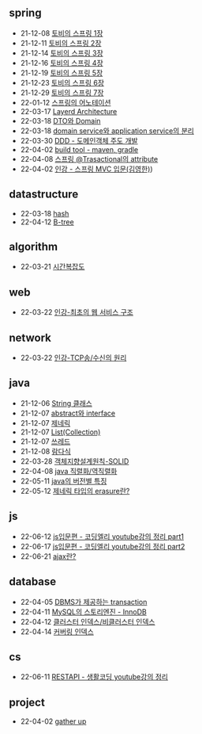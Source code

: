 ## spring
+ 21-12-08 [토비의 스프링 1장](https://lala-ogu.github.io/spring/spring-book/spring-chapter1/)
+ 21-12-11 [토비의 스프링 2장](https://lala-ogu.github.io/spring/spring-book/spring-chapter2/)
+ 21-12-14 [토비의 스프링 3장](https://lala-ogu.github.io/spring/spring-book/spring-chapter3/)
+ 21-12-16 [토비의 스프링 4장](https://lala-ogu.github.io/spring/spring-book/spring-chapter4/)
+ 21-12-19 [토비의 스프링 5장](https://lala-ogu.github.io/spring/spring-book/spring-chapter5/)
+ 21-12-23 [토비의 스프링 6장](https://lala-ogu.github.io/spring/spring-book/spring-chapter6/)
+ 21-12-29 [토비의 스프링 7장](https://lala-ogu.github.io/spring/spring-book/spring-chapter9)
+ 22-01-12 [스프링의 어노테이션](https://lala-ogu.github.io/spring/spring-study/spring-annotations/)
+ 22-03-17 [Layerd Architecture](https://lala-ogu.github.io/spring/spring-study/spring-architecture/)
+ 22-03-18 [DTO와 Domain](https://lala-ogu.github.io/spring/spring-study/spring-domain_DTO/)
+ 22-03-18 [domain service와 application service의 분리](https://lala-ogu.github.io/spring/spring-study/spring-domain_service/)
+ 22-03-30 [DDD - 도메인객체 주도 개발](https://lala-ogu.github.io/spring/spring-study/spring-DDD/)
+ 22-04-02 [build tool - maven, gradle](https://lala-ogu.github.io/spring/spring-study/spring-buildtool/)
+ 22-04-08 [스프링 @Trasactional의 attribute](https://lala-ogu.github.io/spring/spring-study/spring-transactional/)
+ 22-04-02 [인강 - 스프링 MVC 입문(김영한)](https://lala-ogu.github.io/spring/spring-onlineclass/online_study-springbegginer/))

## datastructure
+ 22-03-18 [hash](https://lala-ogu.github.io/cs/datastructures/datastructures-hash/)
+ 22-04-12 [B-tree](https://lala-ogu.github.io/cs/datastructures/datastructures-btree/)

## algorithm
+ 22-03-21 [시간복잡도](https://lala-ogu.github.io/cs/algorithm/algorithm-time_complexity/)

## web
+ 22-03-22 [인강-최초의 웹 서비스 구조](https://lala-ogu.github.io/cs/cs-study/online_study-web_service/)

## network
+ 22-03-22 [인강-TCP송/수신의 원리](https://lala-ogu.github.io/cs/network/online_study-tcp/)

## java
+ 21-12-06 [String 클래스](https://lala-ogu.github.io/java/java-study/java-string/)
+ 21-12-07 [abstract와 interface](https://lala-ogu.github.io/java/java-study/java-abstract-interface/)
+ 21-12-07 [제네릭](https://lala-ogu.github.io/java/java-study/java-generic/)
+ 21-12-07 [List(Collection)](https://lala-ogu.github.io/java/java-study/java-list/)
+ 21-12-07 [쓰레드](https://lala-ogu.github.io/java/java-study/java-thread/)
+ 21-12-08 [람다식](https://lala-ogu.github.io/java/java-study/java-lambda/)
+ 22-03-28 [객체지향설계원칙-SOLID](https://lala-ogu.github.io/java/java-study/java-solid/)
+ 22-04-08 [java 직렬화/역직렬화](https://lala-ogu.github.io/java/java-study/java-serialization/)
+ 22-05-11 [java의 버전별 특징](https://lala-ogu.github.io/java/java-study/java-versions/)
+ 22-05-12 [제네릭 타입의 erasure란?](https://lala-ogu.github.io/java/java-study/java-erasure/)

## js
+ 22-06-12 [js입문편 - 코딩엘리 youtube강의 정리 part1](https://lala-ogu.github.io/js/js_basic/)
+ 22-06-17 [js입문편 - 코딩엘리 youtube강의 정리 part2](https://lala-ogu.github.io/js/js_basic2/)
+ 22-06-21 [ajax란?](https://lala-ogu.github.io/js/ajax/)

## database
+ 22-04-05 [DBMS가 제공하는 transaction](https://lala-ogu.github.io/dbms/dbms-study/database-dbms_transaction/)
+ 22-04-11 [MySQL의 스토리엔진 - InnoDB](https://lala-ogu.github.io/dbms/mysql/database-innodb/)
+ 22-04-12 [클러스터 인덱스/비클러스터 인덱스](https://lala-ogu.github.io/dbms/dbms-study/database-index/)
+ 22-04-14 [커버링 인덱스](https://lala-ogu.github.io/dbms/mysql/database-coveringindex/)

## cs
+ 22-06-11 [RESTAPI - 생활코딩 youtube강의 정리](https://lala-ogu.github.io/cs/cs-study/online_study-rest_api/)

## project
+ 22-04-02 [gather up](https://lala-ogu.github.io/portfolio/refactoring-gatherup/)

